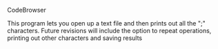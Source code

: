 CodeBrowser

This program lets you open up a text file and then prints out all the ";" characters. Future revisions will include the option to repeat operations, printing out other characters and saving results
